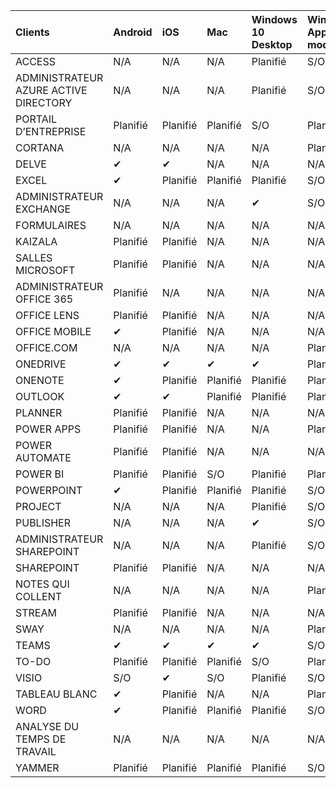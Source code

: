 <!-- This file is generated automatically. Changes made to this file will be overwritten.-->
|Clients|Android|iOS|Mac|Windows 10<br>Desktop|Windows 10<br>Applications modernes|
|:-|:-|:-|:-|:-|:-|
|ACCESS|N/A|N/A|N/A|Planifié|S/O|
|ADMINISTRATEUR AZURE ACTIVE DIRECTORY|N/A|N/A|N/A|Planifié|S/O|
|PORTAIL D’ENTREPRISE|Planifié|Planifié|Planifié|S/O|Planifié|
|CORTANA|N/A|N/A|N/A|N/A|Planifié|
|DELVE|✔|✔|N/A|N/A|N/A|
|EXCEL|✔|Planifié|Planifié|Planifié|S/O|
|ADMINISTRATEUR EXCHANGE|N/A|N/A|N/A|✔|S/O|
|FORMULAIRES|N/A|N/A|N/A|N/A|N/A|
|KAIZALA|Planifié|Planifié|N/A|N/A|N/A|
|SALLES MICROSOFT|Planifié|Planifié|N/A|N/A|N/A|
|ADMINISTRATEUR OFFICE 365|Planifié|N/A|N/A|N/A|N/A|
|OFFICE LENS|Planifié|Planifié|N/A|N/A|N/A|
|OFFICE MOBILE|✔|Planifié|N/A|N/A|N/A|
|OFFICE.COM|N/A|N/A|N/A|N/A|Planifié|
|ONEDRIVE|✔|✔|✔|✔|Planifié|
|ONENOTE|✔|Planifié|Planifié|Planifié|Planifié|
|OUTLOOK|✔|✔|Planifié|Planifié|Planifié|
|PLANNER|Planifié|Planifié|N/A|N/A|N/A|
|POWER APPS|Planifié|Planifié|N/A|N/A|Planifié|
|POWER AUTOMATE|Planifié|Planifié|N/A|N/A|N/A|
|POWER BI|Planifié|Planifié|S/O|Planifié|Planifié|
|POWERPOINT|✔|Planifié|Planifié|Planifié|S/O|
|PROJECT|N/A|N/A|N/A|Planifié|S/O|
|PUBLISHER|N/A|N/A|N/A|✔|S/O|
|ADMINISTRATEUR SHAREPOINT|N/A|N/A|N/A|Planifié|S/O|
|SHAREPOINT|Planifié|Planifié|N/A|N/A|N/A|
|NOTES QUI COLLENT|N/A|N/A|N/A|N/A|Planifié|
|STREAM|Planifié|Planifié|N/A|N/A|N/A|
|SWAY|N/A|N/A|N/A|N/A|Planifié|
|TEAMS|✔|✔|✔|✔|S/O|
|TO-DO|Planifié|Planifié|Planifié|S/O|Planifié|
|VISIO|S/O|✔|S/O|Planifié|S/O|
|TABLEAU BLANC|✔|Planifié|N/A|N/A|Planifié|
|WORD|✔|Planifié|Planifié|Planifié|S/O|
|ANALYSE DU TEMPS DE TRAVAIL|N/A|N/A|N/A|N/A|N/A|
|YAMMER|Planifié|Planifié|Planifié|Planifié|S/O|
